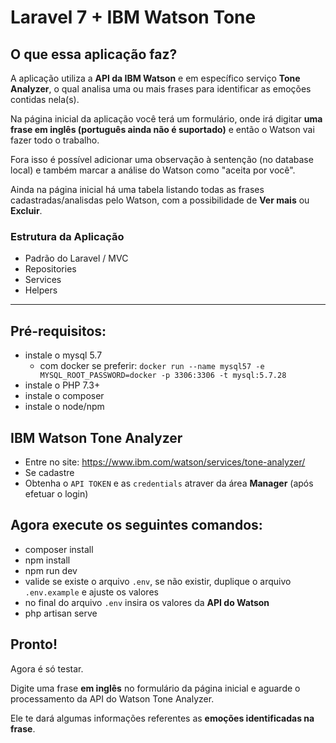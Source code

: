# Laravel 7 + IBM Watson Tone

## O que essa aplicação faz?

A aplicação utiliza a **API da IBM Watson** e em específico serviço **Tone Analyzer**, o qual analisa uma ou mais frases para identificar as emoções contidas nela(s).

Na página inicial da aplicação você terá um formulário, onde irá digitar **uma frase em inglês (português ainda não é suportado)** e então o Watson vai fazer todo o trabalho.

Fora isso é possível adicionar uma observação à sentenção (no database local) e também marcar a análise do Watson como "aceita por você".

Ainda na página inicial há uma tabela listando todas as frases cadastradas/analisdas pelo Watson, com a possibilidade de **Ver mais** ou **Excluir**.

### Estrutura da Aplicação

- Padrão do Laravel / MVC
- Repositories
- Services
- Helpers

---

## Pré-requisitos:

- instale o mysql 5.7
    - com docker se preferir: `docker run --name mysql57 -e MYSQL_ROOT_PASSWORD=docker -p 3306:3306 -t mysql:5.7.28`
- instale o PHP 7.3+
- instale o composer
- instale o node/npm

## IBM Watson Tone Analyzer

- Entre no site: https://www.ibm.com/watson/services/tone-analyzer/
- Se cadastre
- Obtenha o `API TOKEN` e as `credentials` atraver da área **Manager** (após efetuar o login)

## Agora execute os seguintes comandos:

- composer install
- npm install
- npm run dev
- valide se existe o arquivo `.env`, se não existir, duplique o arquivo `.env.example` e ajuste os valores
- no final do arquivo `.env` insira os valores da **API do Watson**
- php artisan serve

## Pronto!

Agora é só testar.

Digite uma frase **em inglês** no formulário da página inicial e aguarde o processamento da API do Watson Tone Analyzer.

Ele te dará algumas informações referentes as **emoções identificadas na frase**.
